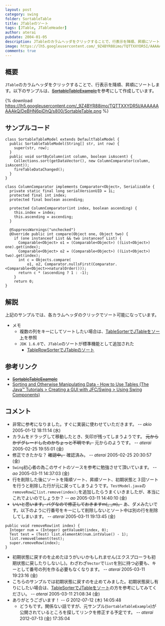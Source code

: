 ```yaml
---
layout: post
category: swing
folder: SortableTable
title: JTableのソート
tags: [JTable, JTableHeader]
author: aterai
pubdate: 2004-01-05
description: JTableのカラムヘッダをクリックすることで、行表示を降順、昇順にソートします。
image: https://lh5.googleusercontent.com/_9Z4BYR88imo/TQTTXXYDR5I/AAAAAAAAAkQ/DeBHN6piDhQ/s800/SortableTable.png
comments: true
---
```

## 概要
`JTable`のカラムヘッダをクリックすることで、行表示を降順、昇順にソートします。以下のサンプルは、~~[SortableTableExample](http://www2.gol.com/users/tame/swing/examples/JTableExamples5.html)~~を参考にして作成しています。

{% download https://lh5.googleusercontent.com/_9Z4BYR88imo/TQTTXXYDR5I/AAAAAAAAAkQ/DeBHN6piDhQ/s800/SortableTable.png %}

## サンプルコード
<pre class="prettyprint"><code>class SortableTableModel extends DefaultTableModel {
  public SortableTableModel(String[] str, int row) {
    super(str, row);
  }
  public void sortByColumn(int column, boolean isAscent) {
    Collections.sort(getDataVector(), new ColumnComparator(column, isAscent));
    fireTableDataChanged();
  }
}

class ColumnComparator implements Comparator&lt;Object&gt;, Serializable {
  private static final long serialVersionUID = 1L;
  protected final int index;
  protected final boolean ascending;

  protected ColumnComparator(int index, boolean ascending) {
    this.index = index;
    this.ascending = ascending;
  }

  @SuppressWarnings("unchecked")
  @Override public int compare(Object one, Object two) {
    if (one instanceof List &amp;&amp; two instanceof List) {
      Comparable&lt;Object&gt; o1 = (Comparable&lt;Object&gt;) ((List&lt;Object&gt;) one).get(index);
      Comparable&lt;Object&gt; o2 = (Comparable&lt;Object&gt;) ((List&lt;Object&gt;) two).get(index);
      int c = Objects.compare(
          o1, o2, Comparator.nullsFirst(Comparator.&lt;Comparable&lt;Object&gt;&gt;naturalOrder()));
      return c * (ascending ? 1 : -1);
    }
    return 0;
}
</code></pre>

## 解説
上記のサンプルでは、各カラムヘッダのクリックでソート可能になっています。

- メモ
    - 複数の列をキーにしてソートしたい場合は、[TableSorterでJTableをソート](https://ateraimemo.com/Swing/TableSorter.html)を参照
    - `JDK 1.6.0`で、`JTable`のソートが標準機能として追加された
        - [TableRowSorterでJTableのソート](https://ateraimemo.com/Swing/TableRowSorter.html)

<!-- dummy comment line for breaking list -->

## 参考リンク
- ~~[SortableTableExample](http://www2.gol.com/users/tame/swing/examples/JTableExamples5.html)~~
- [Sorting and Otherwise Manipulating Data - How to Use Tables (The Java™ Tutorials > Creating a GUI with JFC/Swing > Using Swing Components)](https://docs.oracle.com/javase/tutorial/uiswing/components/table.html#sorting)

<!-- dummy comment line for breaking list -->

## コメント
- 非常に参考になりました。すぐに実装に使わせていただきます。 -- *akio* 2005-01-12 18:11:14 (水)
- カラムをドラッグして移動したとき、矢印が残ってしまうようです。 ~~元からかデグレードしたのかちょっと不明です。~~ 元からのようです。 -- *aterai* 2005-02-25 19:55:01 (金)
- 修正できたかな？ ~~確認中。~~ 確認済み。 -- *aterai* 2005-02-25 20:30:57 (金)
- `Swing`初心者の為このサイトのソースを参考に勉強させて頂いています。 -- *ao* 2005-03-11 14:37:03 (金)
- 行を削除した後にソートを降順ソート、昇順ソート、初期状態と３回ソートを行うと削除した行が元に戻ってしまうようです。`TestModel.java`の`removeRow`に`list.remove(index);`を追加したらうまくいきましたが、本当にこれでよいのでしょうか？ -- *ao* 2005-03-11 14:40:10 (金)
- ~~いいと思います。バグなので修正しておきますm(_ _m)。~~ あ、ダメみたいです。以下のように行番号をキーにして削除しないとソート中は別の行を削除してしまいます。 -- *aterai* 2005-03-11 19:13:45 (金)

<!-- dummy comment line for breaking list -->

<pre class="prettyprint"><code>public void removeRow(int index) {
  Integer num = (Integer) getValueAt(index, 0);
  Test test = (Test) list.elementAt(num.intValue() - 1);
  list.removeElement(test);
  super.removeRow(index);
}
</code></pre>

- 初期状態に戻すのを止めたほうがいいかもしれません(エクスプローラも初期状態に戻したりしないし)。わざわざ`Vector`で`list`を別に持つ必要も、キーとして番号の列を作る必要もなくなります。 -- *aterai* 2005-03-11 19:23:16 (金)
- こちらのサンプルでは初期状態に戻すのを止めてみました。初期状態戻し有りにしたい場合は、[TableSorterでJTableをソート](https://ateraimemo.com/Swing/TableSorter.html)の方を参考にしてみてください。 -- *aterai* 2005-03-11 21:08:34 (金)
- ありがとうございます！ -- *G* 2012-07-12 (木) 14:05:48
    - どうもです。関係ない話ですが、元サンプル(`SortableTableExample`)が公開されているところを探してリンクを修正する予定です。 -- *aterai* 2012-07-13 (金) 17:35:04

<!-- dummy comment line for breaking list -->
